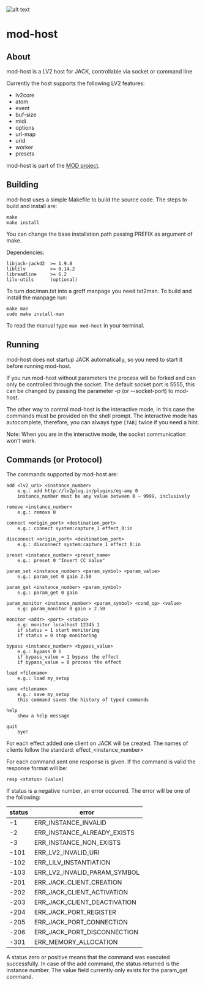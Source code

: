 ![alt text](https://dl.dropboxusercontent.com/u/98438890/mod-logo.png "MOD")

mod-host
========

About
-----

mod-host is a LV2 host for JACK, controllable via socket or command line

Currently the host supports the following LV2 features:

* lv2core
* atom
* event
* buf-size
* midi
* options
* uri-map
* urid
* worker
* presets

mod-host is part of the [MOD project](http://portalmod.com).


Building
--------

mod-host uses a simple Makefile to build the source code.
The steps to build and install are:

    make
    make install

You can change the base installation path passing PREFIX as argument of make.

Dependencies:

    libjack-jackd2  >= 1.9.8
    liblilv         >= 0.14.2
    libreadline     >= 6.2
    lilv-utils      (optional)

To turn doc/man.txt into a groff manpage you need txt2man. To build and install the manpage run:

    make man
    sudo make install-man

To read the manual type `man mod-host` in your terminal.

Running
-------

mod-host does not startup JACK automatically, so you need to start it before
running mod-host.

If you run mod-host without parameters the process will be forked and can only
be controlled through the socket.
The default socket port is 5555, this can be changed by passing the parameter
-p (or --socket-port) to mod-host.

The other way to control mod-host is the interactive mode, in this case the
commands must be provided on the shell prompt.
The interactive mode has autocomplete, therefore, you can always type `[TAB]`
twice if you need a hint.

Note: When you are in the interactive mode, the socket communication won't work.

Commands (or Protocol)
----------------------

The commands supported by mod-host are:

    add <lv2_uri> <instance_number>
        e.g.: add http://lv2plug.in/plugins/eg-amp 0
        instance_number must be any value between 0 ~ 9999, inclusively

    remove <instance_number>
        e.g.: remove 0

    connect <origin_port> <destination_port>
        e.g.: connect system:capture_1 effect_0:in

    disconnect <origin_port> <destination_port>
        e.g.: disconnect system:capture_1 effect_0:in

    preset <instance_number> <preset_name>
        e.g.: preset 0 "Invert CC Value"

    param_set <instance_number> <param_symbol> <param_value>
        e.g.: param_set 0 gain 2.50

    param_get <instance_number> <param_symbol>
        e.g.: param_get 0 gain

    param_monitor <instance_number> <param_symbol> <cond_op> <value>
        e.g: param_monitor 0 gain > 2.50

    monitor <addr> <port> <status>
        e.g: monitor localhost 12345 1
        if status = 1 start monitoring
        if status = 0 stop monitoring

    bypass <instance_number> <bypass_value>
        e.g.: bypass 0 1
        if bypass_value = 1 bypass the effect
        if bypass_value = 0 process the effect

    load <filename>
        e.g.: load my_setup

    save <filename>
        e.g.: save my_setup
        this command saves the history of typed commands

    help
        show a help message

    quit
        bye!

For each effect added one client on JACK will be created. The names of clients
follow the standard: effect_\<instance_number\>

For each command sent one response is given. If the command is valid the
response format will be:

    resp <status> [value]

If status is a negative number, an error occurred. The error will be one of the
following:

| status  | error                           |
| --------|---------------------------------|
| -1      | ERR_INSTANCE_INVALID            |
| -2      | ERR_INSTANCE_ALREADY_EXISTS     |
| -3      | ERR_INSTANCE_NON_EXISTS         |
| -101    | ERR_LV2_INVALID_URI             |
| -102    | ERR_LILV_INSTANTIATION          |
| -103    | ERR_LV2_INVALID_PARAM_SYMBOL    |
| -201    | ERR_JACK_CLIENT_CREATION        |
| -202    | ERR_JACK_CLIENT_ACTIVATION      |
| -203    | ERR_JACK_CLIENT_DEACTIVATION    |
| -204    | ERR_JACK_PORT_REGISTER          |
| -205    | ERR_JACK_PORT_CONNECTION        |
| -206    | ERR_JACK_PORT_DISCONNECTION     |
| -301    | ERR_MEMORY_ALLOCATION           |

A status zero or positive means that the command was executed successfully.
In case of the add command, the status returned is the instance number.
The value field currently only exists for the param_get command.
